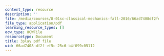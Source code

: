 ```yaml
---
content_type: resource
description: ''
file: /media/courses/8-01sc-classical-mechanics-fall-2016/66ad7408df2fef5c25c6b4f099c05112_qmCbc9dbwXU.pdf
file_type: application/pdf
learning_resource_types: []
ocw_type: OCWFile
resourcetype: Document
title: 3play pdf file
uid: 66ad7408-df2f-ef5c-25c6-b4f099c05112
---
```

